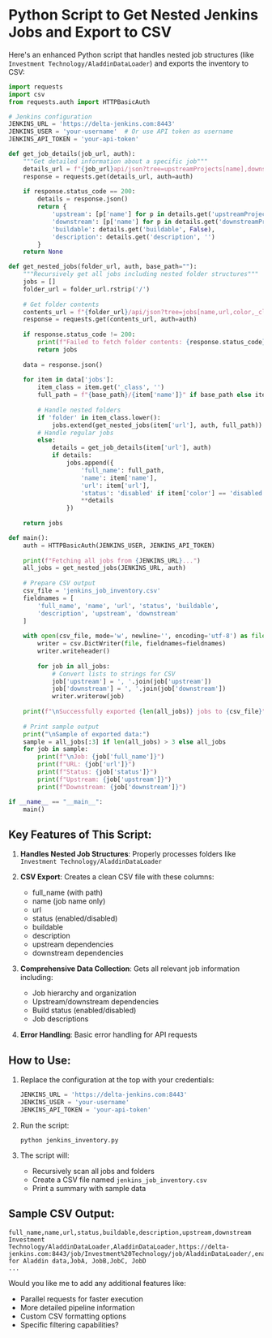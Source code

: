 # Python Script to Get Nested Jenkins Jobs and Export to CSV

Here's an enhanced Python script that handles nested job structures (like `Investment Technology/AladdinDataLoader`) and exports the inventory to CSV:

```python
import requests
import csv
from requests.auth import HTTPBasicAuth

# Jenkins configuration
JENKINS_URL = 'https://delta-jenkins.com:8443'
JENKINS_USER = 'your-username'  # Or use API token as username
JENKINS_API_TOKEN = 'your-api-token'

def get_job_details(job_url, auth):
    """Get detailed information about a specific job"""
    details_url = f"{job_url}api/json?tree=upstreamProjects[name],downstreamProjects[name],buildable,description"
    response = requests.get(details_url, auth=auth)
    
    if response.status_code == 200:
        details = response.json()
        return {
            'upstream': [p['name'] for p in details.get('upstreamProjects', [])],
            'downstream': [p['name'] for p in details.get('downstreamProjects', [])],
            'buildable': details.get('buildable', False),
            'description': details.get('description', '')
        }
    return None

def get_nested_jobs(folder_url, auth, base_path=""):
    """Recursively get all jobs including nested folder structures"""
    jobs = []
    folder_url = folder_url.rstrip('/')
    
    # Get folder contents
    contents_url = f"{folder_url}/api/json?tree=jobs[name,url,color,_class]"
    response = requests.get(contents_url, auth=auth)
    
    if response.status_code != 200:
        print(f"Failed to fetch folder contents: {response.status_code} - {response.text}")
        return jobs
    
    data = response.json()
    
    for item in data['jobs']:
        item_class = item.get('_class', '')
        full_path = f"{base_path}/{item['name']}" if base_path else item['name']
        
        # Handle nested folders
        if 'folder' in item_class.lower():
            jobs.extend(get_nested_jobs(item['url'], auth, full_path))
        # Handle regular jobs
        else:
            details = get_job_details(item['url'], auth)
            if details:
                jobs.append({
                    'full_name': full_path,
                    'name': item['name'],
                    'url': item['url'],
                    'status': 'disabled' if item['color'] == 'disabled' else 'enabled',
                    **details
                })
    
    return jobs

def main():
    auth = HTTPBasicAuth(JENKINS_USER, JENKINS_API_TOKEN)
    
    print(f"Fetching all jobs from {JENKINS_URL}...")
    all_jobs = get_nested_jobs(JENKINS_URL, auth)
    
    # Prepare CSV output
    csv_file = 'jenkins_job_inventory.csv'
    fieldnames = [
        'full_name', 'name', 'url', 'status', 'buildable',
        'description', 'upstream', 'downstream'
    ]
    
    with open(csv_file, mode='w', newline='', encoding='utf-8') as file:
        writer = csv.DictWriter(file, fieldnames=fieldnames)
        writer.writeheader()
        
        for job in all_jobs:
            # Convert lists to strings for CSV
            job['upstream'] = ', '.join(job['upstream'])
            job['downstream'] = ', '.join(job['downstream'])
            writer.writerow(job)
    
    print(f"\nSuccessfully exported {len(all_jobs)} jobs to {csv_file}")
    
    # Print sample output
    print("\nSample of exported data:")
    sample = all_jobs[:3] if len(all_jobs) > 3 else all_jobs
    for job in sample:
        print(f"\nJob: {job['full_name']}")
        print(f"URL: {job['url']}")
        print(f"Status: {job['status']}")
        print(f"Upstream: {job['upstream']}")
        print(f"Downstream: {job['downstream']}")

if __name__ == "__main__":
    main()
```

## Key Features of This Script:

1. **Handles Nested Job Structures**: Properly processes folders like `Investment Technology/AladdinDataLoader`

2. **CSV Export**: Creates a clean CSV file with these columns:
   - full_name (with path)
   - name (job name only)
   - url
   - status (enabled/disabled)
   - buildable
   - description
   - upstream dependencies
   - downstream dependencies

3. **Comprehensive Data Collection**: Gets all relevant job information including:
   - Job hierarchy and organization
   - Upstream/downstream dependencies
   - Build status (enabled/disabled)
   - Job descriptions

4. **Error Handling**: Basic error handling for API requests

## How to Use:

1. Replace the configuration at the top with your credentials:
   ```python
   JENKINS_URL = 'https://delta-jenkins.com:8443'
   JENKINS_USER = 'your-username'
   JENKINS_API_TOKEN = 'your-api-token'
   ```

2. Run the script:
   ```
   python jenkins_inventory.py
   ```

3. The script will:
   - Recursively scan all jobs and folders
   - Create a CSV file named `jenkins_job_inventory.csv`
   - Print a summary with sample data

## Sample CSV Output:

```
full_name,name,url,status,buildable,description,upstream,downstream
Investment Technology/AladdinDataLoader,AladdinDataLoader,https://delta-jenkins.com:8443/job/Investment%20Technology/job/AladdinDataLoader/,enabled,True,Loader for Aladdin data,JobA, JobB,JobC, JobD
...
```

Would you like me to add any additional features like:
- Parallel requests for faster execution
- More detailed pipeline information
- Custom CSV formatting options
- Specific filtering capabilities?

